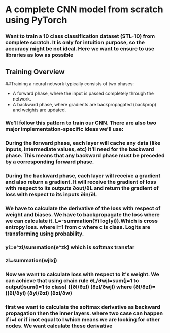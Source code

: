 # A complete CNN model from  scratch using PyTorch

### Want to train a 10 class classification dataset (STL-10) from complete scratch. It is only for intuition purpose, so the accuracy might be not ideal. Here we want to ensure to use libraries as low as possible

## Training Overview
##Training a neural network typically consists of two phases:

- A forward phase, where the input is passed completely through the network.
- A backward phase, where gradients are backpropagated (backprop) and weights are updated.
### We’ll follow this pattern to train our CNN. There are also two major implementation-specific ideas we’ll use:

### During the forward phase, each layer will cache any data (like inputs, intermediate values, etc) it’ll need for the backward phase. This means that any backward phase must be preceded by a corresponding forward phase.
### During the backward phase, each layer will receive a gradient and also return a gradient. It will receive the gradient of loss with respect to its outputs ∂out/∂L and return the gradient of loss with respect to its inputs ∂in/∂L

### We have to calculate the derivative of the loss with respect of weight and biases. We have to backpropagate the loss where we can calculate it. L=-summation(Yi log(yi)).Which is cross entropy loss. where i=1 from c where c is class. Logits are transforming using probability. 

### yi=e^zi/summation(e^zk) which is softmax transfar
### zl=summation(wjlxj) 

### Now we want to calculate loss with respect to it's weight. We can achieve that using chain rule ∂L/∂wjl=sum(j=1 to output)sum(l=1 to class) {[∂l/∂zl) (∂zl/∂wjl) where (∂l/∂zl)=((∂l/∂yi) (∂yi/∂zi) (∂zi/∂w)
### first we want to calculate the softmax derivative as backward propagation then the inner layers. where two case can happen if i=l or if i not equal to l which means we are looking for other nodes. We want calculate these derivative


